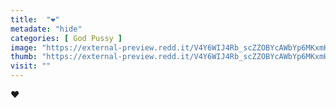 ```yaml
---
title:  "❤️"
metadate: "hide"
categories: [ God Pussy ]
image: "https://external-preview.redd.it/V4Y6WIJ4Rb_scZZOBYcAWbYp6MKxmHIf3xbqREC7xVo.jpg?auto=webp&s=5e10f7ac7c741923aa82c465ac337d018330a761"
thumb: "https://external-preview.redd.it/V4Y6WIJ4Rb_scZZOBYcAWbYp6MKxmHIf3xbqREC7xVo.jpg?width=216&crop=smart&auto=webp&s=3c6468c2869ed137813aceeb07de2034d3b9a4b9"
visit: ""
---
```

❤️
